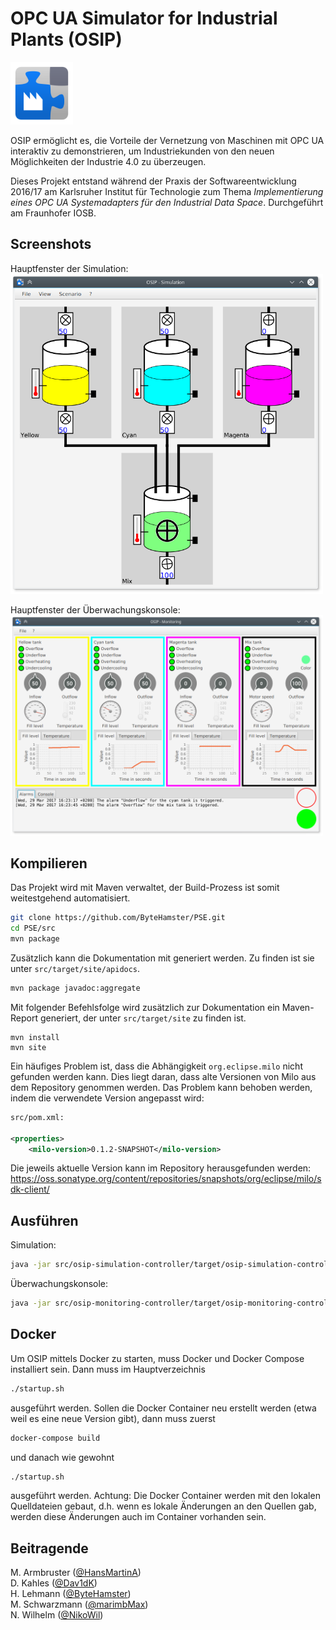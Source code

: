 ﻿# OPC UA Simulator for Industrial Plants (OSIP)

<img src="./icon.png" width="100">

OSIP ermöglicht es, die Vorteile der Vernetzung von Maschinen mit OPC UA interaktiv
zu demonstrieren, um Industriekunden von den neuen Möglichkeiten der Industrie 4.0 zu überzeugen.

Dieses Projekt entstand während der Praxis der Softwareentwicklung 2016/17 am Karlsruher Institut für Technologie
zum Thema *Implementierung eines OPC UA Systemadapters für den Industrial Data Space*.
Durchgeführt am Fraunhofer IOSB.

## Screenshots

Hauptfenster der Simulation:  
<img src="./media/screenshot-simulation.png" width="500">

Hauptfenster der Überwachungskonsole:  
<img src="./media/screenshot-monitoring.png" width="500">

## Kompilieren

Das Projekt wird mit Maven verwaltet, der Build-Prozess ist somit weitestgehend automatisiert.
```bash
git clone https://github.com/ByteHamster/PSE.git
cd PSE/src
mvn package
```

Zusätzlich kann die Dokumentation mit generiert werden. Zu finden ist sie unter `src/target/site/apidocs`.

```bash
mvn package javadoc:aggregate
```

Mit folgender Befehlsfolge wird zusätzlich zur Dokumentation ein Maven-Report generiert, der unter `src/target/site` zu finden ist.

```
mvn install
mvn site
```

Ein häufiges Problem ist, dass die Abhängigkeit `org.eclipse.milo` nicht gefunden werden kann. Dies liegt daran, dass alte Versionen von Milo aus dem Repository genommen werden. Das Problem kann behoben werden, indem die verwendete Version angepasst wird:

```xml
src/pom.xml:

<properties>
    <milo-version>0.1.2-SNAPSHOT</milo-version>
```

Die jeweils aktuelle Version kann im Repository herausgefunden werden:
https://oss.sonatype.org/content/repositories/snapshots/org/eclipse/milo/sdk-client/

## Ausführen

Simulation:
```bash
java -jar src/osip-simulation-controller/target/osip-simulation-controller-1.0-with-dependencies.jar
```

Überwachungskonsole:
```bash
java -jar src/osip-monitoring-controller/target/osip-monitoring-controller-1.0-with-dependencies.jar
```

## Docker
Um OSIP mittels Docker zu starten, muss Docker und Docker Compose installiert sein. Dann muss im Hauptverzeichnis
```bash
./startup.sh
```
ausgeführt werden. Sollen die Docker Container neu erstellt werden (etwa weil es eine neue Version gibt), dann muss zuerst
```bash
docker-compose build
```
und danach wie gewohnt
```bash
./startup.sh
```
ausgeführt werden. Achtung: Die Docker Container werden mit den lokalen Quelldateien gebaut, d.h. wenn es lokale Änderungen an den Quellen gab, werden diese Änderungen auch im Container vorhanden sein.

## Beitragende

M. Armbruster ([@HansMartinA](https://github.com/HansMartinA))  
D. Kahles ([@Dav1dK](https://github.com/Dav1dK))  
H. Lehmann ([@ByteHamster](https://github.com/ByteHamster))  
M. Schwarzmann ([@marimbMax](https://github.com/marimbMax))  
N. Wilhelm ([@NikoWil](https://github.com/NikoWil))  
